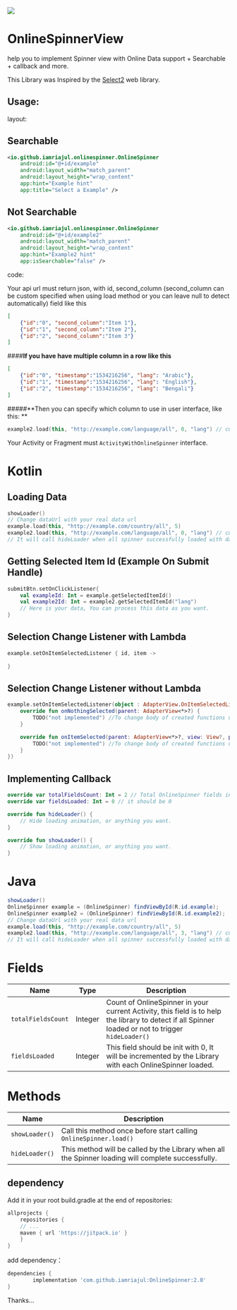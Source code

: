 [![](https://jitpack.io/v/iamriajul/OnlineSpinner.svg)](https://jitpack.io/#iamriajul/OnlineSpinner)

# OnlineSpinnerView

help you to implement Spinner view with Online Data support + Searchable + callback and more.

This Library was Inspired by the [Select2](https://select2.org) web library.

Usage:
---

layout:

Searchable
---
```xml
<io.github.iamriajul.onlinespinner.OnlineSpinner
    android:id="@+id/example"
    android:layout_width="match_parent"
    android:layout_height="wrap_content"
    app:hint="Example hint"
    app:title="Select a Example" />
```

Not Searchable
---
```xml
<io.github.iamriajul.onlinespinner.OnlineSpinner
    android:id="@+id/example2"
    android:layout_width="match_parent"
    android:layout_height="wrap_content"
    app:hint="Example2 hint"
    app:isSearchable="false" />
```
code:

Your api url must return json, with id, second_column (second_column can be custom specified when using load method or you can leave null to detect automatically) field like this  
```json
[
    {"id":"0", "second_column":"Item 1"},
    {"id":"1", "second_column":"Item 2"},
    {"id":"2", "second_column":"Item 3"}
]
```
####**If you have have multiple column in a row like this**
 ```json
 [
     {"id":"0", "timestamp":"1534216256", "lang": "Arabic"},
     {"id":"1", "timestamp":"1534216256", "lang": "English"},
     {"id":"2", "timestamp":"1534216256", "lang": "Bengali"}
 ]
 ```
#####**Then you can specify which column to use in user interface, like this: **
```kotlin
example2.load(this, "http://example.com/language/all", 0, "lang") // custom specified column name and selected is Arabic
```

Your Activity or Fragment must `ActivityWithOnlineSpinner` interface.

Kotlin
======
Loading Data
---
```kotlin
showLoader()
// Change dataUrl with your real data url
example.load(this, "http://example.com/country/all", 5)
example2.load(this, "http://example.com/language/all", 0, "lang") // custom specified column name
// It will call hideLoader when all spinner successfully loaded with data.
```

Getting Selected Item Id (Example On Submit Handle)
---
```kotlin
submitBtn.setOnClickListener{
    val exampleId: Int = example.getSelectedItemId()
    val example2Id: Int = example2.getSelectedItemId("lang")
    // Here is your data, You can process this data as you want.
}
```

Selection Change Listener with Lambda
---
```kotlin
example.setOnItemSelectedListener { id, item -> 
    
}
```

Selection Change Listener without Lambda
---
```kotlin
example.setOnItemSelectedListener(object : AdapterView.OnItemSelectedListener {
    override fun onNothingSelected(parent: AdapterView<*>?) {
        TODO("not implemented") //To change body of created functions use File | Settings | File Templates.
    }

    override fun onItemSelected(parent: AdapterView<*>?, view: View?, position: Int, id: Long) {
        TODO("not implemented") //To change body of created functions use File | Settings | File Templates.
    }
})
```

Implementing Callback
---
```kotlin
override var totalFieldsCount: Int = 2 // Total OnlineSpinner fields in this activity is using
override var fieldsLoaded: Int = 0 // it should be 0

override fun hideLoader() {
    // Hide loading animation, or anything you want.
}

override fun showLoader() {
    // Show loading animation, or anything you want.
}
```

Java
======
```java
showLoader()
OnlineSpinner example = (OnlineSpinner) findViewById(R.id.example);
OnlineSpinner example2 = (OnlineSpinner) findViewById(R.id.example2);
// Change dataUrl with your real data url
example.load(this, "http://example.com/country/all", 5)
example2.load(this, "http://example.com/language/all", 3, "lang") // custom specified column name
// It will call hideLoader when all spinner successfully loaded with data.
```

Fields
======================
Name | Type | Description
--- | --- | ---
`totalFieldsCount` | Integer | Count of OnlineSpinner in your current Activity, this field is to help the library to detect if all Spinner loaded or not to trigger `hideLoader()`
`fieldsLoaded` | Integer | This field should be init with 0, It will be incremented by the Library with each OnlineSpinner loaded.


Methods
======================
Name | Description
--- | ---
`showLoader()` | Call this method once before start calling `OnlineSpinner.load()`
`hideLoader()` | This method will be called by the Library when all the Spinner loading will complete successfully.


dependency
---
Add it in your root build.gradle at the end of repositories:

```groovy
allprojects {
    repositories {
	// ...
	maven { url 'https://jitpack.io' }
    }
}
```
add dependency：

```groovy
dependencies {
        implementation 'com.github.iamriajul:OnlineSpinner:2.0'
}
```

Thanks...